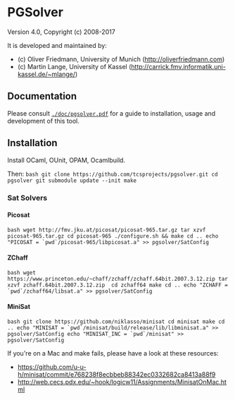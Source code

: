 PGSolver
========

Version 4.0, Copyright (c) 2008-2017

It is developed and maintained by:
- (c) Oliver Friedmann, University of Munich (http://oliverfriedmann.com)
- (c) Martin Lange, University of Kassel (http://carrick.fmv.informatik.uni-kassel.de/~mlange/)


## Documentation

Please consult [```./doc/pgsolver.pdf```](https://github.com/tcsprojects/pgsolver/blob/master/doc/main.pdf) for a guide to installation, usage and development of this tool.


## Installation

Install OCaml, OUnit, OPAM, Ocamlbuild.

Then:
``bash
	git clone https://github.com/tcsprojects/pgsolver.git
	cd pgsolver
	git submodule update --init
	make
``


### Sat Solvers

#### Picosat

``bash
	wget http://fmv.jku.at/picosat/picosat-965.tar.gz
	tar xzvf picosat-965.tar.gz
	cd picosat-965
	./configure.sh && make
	cd ..
	echo "PICOSAT = `pwd`/picosat-965/libpicosat.a" >> pgsolver/SatConfig
``

#### ZChaff

``bash
	wget https://www.princeton.edu/~chaff/zchaff/zchaff.64bit.2007.3.12.zip
	tar xzvf zchaff.64bit.2007.3.12.zip 
	cd zchaff64
	make
	cd ..
	echo "ZCHAFF = `pwd`/zchaff64/libsat.a" >> pgsolver/SatConfig
``

#### MiniSat

``bash
	git clone https://github.com/niklasso/minisat
	cd minisat
	make
	cd ..
	echo "MINISAT = `pwd`/minisat/build/release/lib/libminisat.a" >> pgsolver/SatConfig
	echo "MINISAT_INC = `pwd`/minisat" >> pgsolver/SatConfig
``

If you're on a Mac and make fails, please have a look at these resources:
- https://github.com/u-u-h/minisat/commit/e768238f8ecbbeb88342ec0332682ca8413a88f9
- http://web.cecs.pdx.edu/~hook/logicw11/Assignments/MinisatOnMac.html

